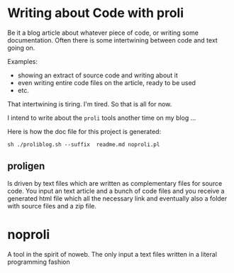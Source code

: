 Writing about Code with proli
=============================

Be it a blog article about whatever piece of code, or writing some documentation.
Often there is some intertwining between code and text going on.

Examples:

- showing an extract of source code and writing about it
- even writing entire code files on the article, ready to be used
- etc.


That intertwining is tiring. I'm tired. So that is all for now.

I intend to write about the `proli` tools another time on my blog ...


Here is how the doc file for this project is generated:

```
sh ./proliblog.sh --suffix  readme.md noproli.pl
```


## proligen

Is driven by text files which are written as complementary files for source
code. You input an text article and a bunch of code files and you receive a
generated html file which all the necessary link and eventually also a folder
with source files and a zip file.

# noproli

A tool in the spirit of noweb. The only input a text files written in a literal
programming fashion





